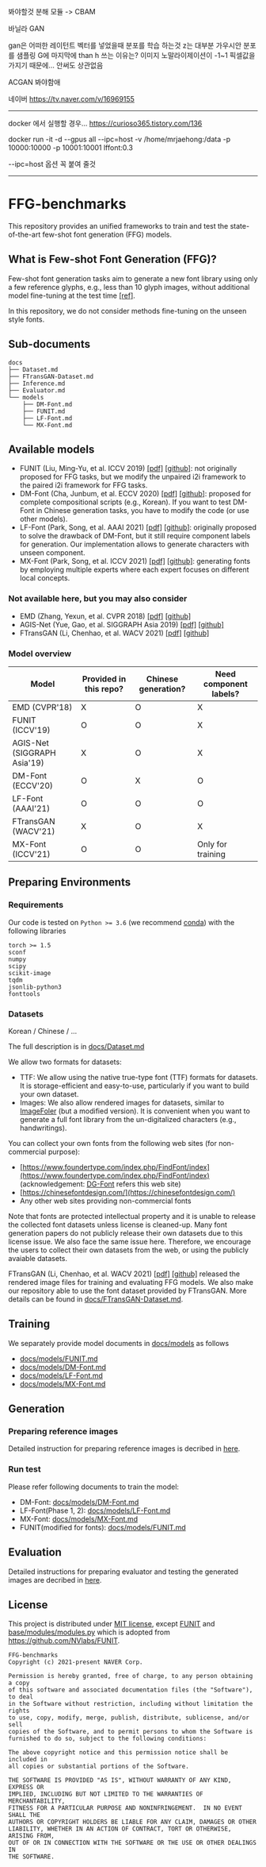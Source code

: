 봐야할것 분해 모듈 -> CBAM

바닐라 GAN 

gan은 어떠한 레이턴트 벡터를 넣었을때 분포를 학습 하는것
z는 대부분 가우시안 분포를 샘플링
G에 마지막에 than h 쓰는 이유는?
이미지 노말라이제이션이 -1~1 픽셀값을 가지기 때문에...
안써도 상관없음

ACGAN 봐야함애


네이버
https://tv.naver.com/v/16969155


----------------------
docker 에서 실행할 경우...
https://curioso365.tistory.com/136

docker run -it -d --gpus all --ipc=host -v /home/mrjaehong:/data -p 10000:10000 -p 10001:10001 lffont:0.3

--ipc=host 옵션 꼭 붙여 줄것


------------------

# FFG-benchmarks

This repository provides an unified frameworks to train and test the state-of-the-art few-shot font generation (FFG) models.

## What is Few-shot Font Generation (FFG)?

Few-shot font generation tasks aim to generate a new font library using only a few reference glyphs, e.g., less than 10 glyph images, without additional model fine-tuning at the test time [[ref]](https://arxiv.org/abs/2104.00887).

In this repository, we do not consider methods fine-tuning on the unseen style fonts.

## Sub-documents

```
docs
├── Dataset.md
├── FTransGAN-Dataset.md
├── Inference.md
├── Evaluator.md
└── models
    ├── DM-Font.md
    ├── FUNIT.md
    ├── LF-Font.md
    └── MX-Font.md
```

## Available models

- FUNIT (Liu, Ming-Yu, et al. ICCV 2019) [[pdf]](https://openaccess.thecvf.com/content_ICCV_2019/papers/Liu_Few-Shot_Unsupervised_Image-to-Image_Translation_ICCV_2019_paper.pdf) [[github]](https://github.com/NVlabs/FUNIT): not originally proposed for FFG tasks, but we modify the unpaired i2i framework to the paired i2i framework for FFG tasks.
- DM-Font (Cha, Junbum, et al. ECCV 2020) [[pdf]](https://www.ecva.net/papers/eccv_2020/papers_ECCV/papers/123640715.pdf) [[github]](https://github.com/clovaai/dmfont): proposed for complete compositional scripts (e.g., Korean). If you want to test DM-Font in Chinese generation tasks, you have to modify the code (or use other models).
- LF-Font (Park, Song, et al. AAAI 2021) [[pdf]](https://www.aaai.org/AAAI21Papers/AAAI-1379.ParkS.pdf) [[github]](https://github.com/clovaai/lffont/): originally proposed to solve the drawback of DM-Font, but it still require component labels for generation. Our implementation allows to generate characters with unseen component.
- MX-Font (Park, Song, et al. ICCV 2021) [[pdf]](https://arxiv.org/abs/2104.00887) [[github]](https://github.com/clovaai/mxfont): generating fonts by employing multiple experts where each expert focuses on different local concepts.

### Not available here, but you may also consider

- EMD (Zhang, Yexun, et al. CVPR 2018) [[pdf]](https://openaccess.thecvf.com/content_cvpr_2018/papers/Zhang_Separating_Style_and_CVPR_2018_paper.pdf) [[github]](https://github.com/zhyxun/Separating-Style-and-Content-for-Generalized-Style-Transfer)
- AGIS-Net (Yue, Gao, et al. SIGGRAPH Asia 2019) [[pdf]](https://arxiv.org/abs/1910.04987) [[github]](https://github.com/hologerry/AGIS-Net)
- FTransGAN (Li, Chenhao, et al. WACV 2021) [[pdf]](https://openaccess.thecvf.com/content/WACV2021/papers/Li_Few-Shot_Font_Style_Transfer_Between_Different_Languages_WACV_2021_paper.pdf) [[github]](https://github.com/ligoudaner377/font_translator_gan)

### Model overview

| Model                       | Provided in this repo? | Chinese generation? | Need component labels? |
|-----------------------------|------------------------|---------------------|------------------------|
| EMD (CVPR'18)               | X                      | O                   | X                      |
| FUNIT (ICCV'19)             | O                      | O                   | X                      |
| AGIS-Net (SIGGRAPH Asia'19) | X                      | O                   | X                      |
| DM-Font (ECCV'20)           | O                      | X                   | O                      |
| LF-Font (AAAI'21)           | O                      | O                   | O                      |
| FTransGAN (WACV'21)         | X                      | O                   | X                      |
| MX-Font (ICCV'21)           | O                      | O                   | Only for training      |

## Preparing Environments

### Requirements

Our code is tested on `Python >= 3.6` (we recommend [conda](https://docs.anaconda.com/anaconda/install/linux/)) with the following libraries

```
torch >= 1.5
sconf
numpy
scipy
scikit-image
tqdm
jsonlib-python3
fonttools
```

### Datasets

Korean / Chinese / ...


The full description is in [docs/Dataset.md](docs/Dataset.md)

We allow two formats for datasets:

- TTF: We allow using the native true-type font (TTF) formats for datasets. It is storage-efficient and easy-to-use, particularly if you want to build your own dataset.
- Images: We also allow rendered images for datasets, similar to [ImageFoler](https://pytorch.org/vision/stable/datasets.html#torchvision.datasets.ImageFolder) (but a modified version). It is convenient when you want to generate a full font library from the un-digitalized characters (e.g., handwritings).

You can collect your own fonts from the following web sites (for non-commercial purpose):

- [https://www.foundertype.com/index.php/FindFont/index](https://www.foundertype.com/index.php/FindFont/index) (acknowledgement: [DG-Font](https://github.com/ecnuycxie/DG-Font) refers this web site)
- [https://chinesefontdesign.com/](https://chinesefontdesign.com/)
- Any other web sites providing non-commercial fonts

Note that fonts are protected intellectual property and it is unable to release the collected font datasets unless license is cleaned-up. Many font generation papers do not publicly release their own datasets due to this license issue. We also face the same issue here. Therefore, we encourage the users to collect their own datasets from the web, or using the publicly avaiable datasets.

FTransGAN (Li, Chenhao, et al. WACV 2021) [[pdf]](https://openaccess.thecvf.com/content/WACV2021/papers/Li_Few-Shot_Font_Style_Transfer_Between_Different_Languages_WACV_2021_paper.pdf) [[github]](https://github.com/ligoudaner377/font_translator_gan) released the rendered image files for training and evaluating FFG models. We also make our repository able to use the font dataset provided by FTransGAN. More details can be found in [docs/FTransGAN-Dataset.md](docs/FTransGAN-Dataset.md).

## Training

We separately provide model documents in [docs/models](docs/models) as follows

- [docs/models/FUNIT.md](docs/models/FUNIT.md)
- [docs/models/DM-Font.md](docs/models/DM-Font.md)
- [docs/models/LF-Font.md](docs/models/LF-Font.md)
- [docs/models/MX-Font.md](docs/models/MX-Font.md)


## Generation

### Preparing reference images

Detailed instruction for preparing reference images is decribed in [here](docs/Reference.md).
    
### Run test

Please refer following documents to train the model:

* DM-Font: [docs/models/DM-Font.md](docs/models/DM-Font.md)
* LF-Font(Phase 1, 2): [docs/models/LF-Font.md](docs/models/LF-Font.md)
* MX-Font: [docs/models/MX-Font.md](docs/models/MX-Font.md)
* FUNIT(modified for fonts): [docs/models/FUNIT.md](docs/models/FUNIT.md)


## Evaluation

Detailed instructions for preparing evaluator and testing the generated images are decribed in [here](docs/Evaluation.md).

## License

This project is distributed under [MIT license](LICENSE), except [FUNIT](FUNIT) and [base/modules/modules.py](base/modules/modules.py) which is adopted from https://github.com/NVlabs/FUNIT.

```
FFG-benchmarks
Copyright (c) 2021-present NAVER Corp.

Permission is hereby granted, free of charge, to any person obtaining a copy
of this software and associated documentation files (the "Software"), to deal
in the Software without restriction, including without limitation the rights
to use, copy, modify, merge, publish, distribute, sublicense, and/or sell
copies of the Software, and to permit persons to whom the Software is
furnished to do so, subject to the following conditions:

The above copyright notice and this permission notice shall be included in
all copies or substantial portions of the Software.

THE SOFTWARE IS PROVIDED "AS IS", WITHOUT WARRANTY OF ANY KIND, EXPRESS OR
IMPLIED, INCLUDING BUT NOT LIMITED TO THE WARRANTIES OF MERCHANTABILITY,
FITNESS FOR A PARTICULAR PURPOSE AND NONINFRINGEMENT.  IN NO EVENT SHALL THE
AUTHORS OR COPYRIGHT HOLDERS BE LIABLE FOR ANY CLAIM, DAMAGES OR OTHER
LIABILITY, WHETHER IN AN ACTION OF CONTRACT, TORT OR OTHERWISE, ARISING FROM,
OUT OF OR IN CONNECTION WITH THE SOFTWARE OR THE USE OR OTHER DEALINGS IN
THE SOFTWARE.
```
